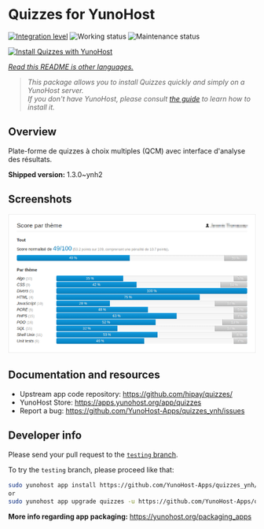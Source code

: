 <!--
N.B.: This README was automatically generated by <https://github.com/YunoHost/apps/tree/master/tools/readme_generator>
It shall NOT be edited by hand.
-->

# Quizzes for YunoHost

[![Integration level](https://dash.yunohost.org/integration/quizzes.svg)](https://dash.yunohost.org/appci/app/quizzes) ![Working status](https://ci-apps.yunohost.org/ci/badges/quizzes.status.svg) ![Maintenance status](https://ci-apps.yunohost.org/ci/badges/quizzes.maintain.svg)

[![Install Quizzes with YunoHost](https://install-app.yunohost.org/install-with-yunohost.svg)](https://install-app.yunohost.org/?app=quizzes)

*[Read this README is other languages.](./ALL_README.md)*

> *This package allows you to install Quizzes quickly and simply on a YunoHost server.*  
> *If you don't have YunoHost, please consult [the guide](https://yunohost.org/install) to learn how to install it.*

## Overview

Plate-forme de quizzes à choix multiples (QCM) avec interface d'analyse des résultats.


**Shipped version:** 1.3.0~ynh2

## Screenshots

![Screenshot of Quizzes](./doc/screenshots/score_par_theme.png)

## Documentation and resources

- Upstream app code repository: <https://github.com/hipay/quizzes/>
- YunoHost Store: <https://apps.yunohost.org/app/quizzes>
- Report a bug: <https://github.com/YunoHost-Apps/quizzes_ynh/issues>

## Developer info

Please send your pull request to the [`testing` branch](https://github.com/YunoHost-Apps/quizzes_ynh/tree/testing).

To try the `testing` branch, please proceed like that:

```bash
sudo yunohost app install https://github.com/YunoHost-Apps/quizzes_ynh/tree/testing --debug
or
sudo yunohost app upgrade quizzes -u https://github.com/YunoHost-Apps/quizzes_ynh/tree/testing --debug
```

**More info regarding app packaging:** <https://yunohost.org/packaging_apps>
